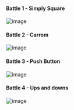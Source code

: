 
#### Battle 1 - Simply Square
![image](https://github.com/nithinbadi/css-battle/assets/91434065/935036d6-d051-4cc7-8e95-d32f56088080)

#### Battle 2 - Carrom
![image](https://github.com/nithinbadi/css-battle/assets/91434065/110b0e91-503e-4e26-876f-680d0b914083)


#### Battle 3 - Push Button
![image](https://github.com/nithinbadi/css-battle/assets/91434065/493c1919-841d-45b0-a4f0-8936f4e802b8)

#### Battle 4 - Ups and downs
![image](https://github.com/nithinbadi/css-battle/assets/91434065/93dbde73-d6ce-4289-bb22-9786296e1a7f)
